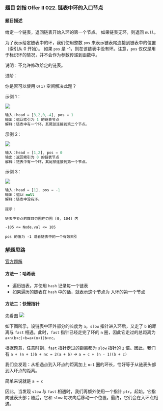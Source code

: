 ### 题目 剑指 Offer II 022. 链表中环的入口节点
#### 题目描述
给定一个链表，返回链表开始入环的第一个节点。 如果链表无环，则返回 `null`。

为了表示给定链表中的环，我们使用整数 `pos` 来表示链表尾连接到链表中的位置（索引从 0 开始）。 如果 `pos` 是 -1，则在该链表中没有环。注意，`pos` 仅仅是用于标识环的情况，并不会作为参数传递到函数中。

说明：不允许修改给定的链表。

进阶：

你是否可以使用 `O(1)` 空间解决此题？

示例 1：

![](142-1.png)

```js
输入：head = [3,2,0,-4], pos = 1
输出：返回索引为 1 的链表节点
解释：链表中有一个环，其尾部连接到第二个节点。
```
示例 2：

![](142-2.png)


```js
输入：head = [1,2], pos = 0
输出：返回索引为 0 的链表节点
解释：链表中有一个环，其尾部连接到第一个节点。
```
示例 3：

![](142-3.png)


```js
输入：head = [1], pos = -1
输出：返回 null
解释：链表中没有环。
```

`提示：`

`链表中节点的数目范围在范围 [0, 104] 内`

`-105 <= Node.val <= 105`

`pos 的值为 -1 或者链表中的一个有效索引`
### 解题思路
[官方题解](https://leetcode-cn.com/problems/linked-list-cycle-ii/solution/huan-xing-lian-biao-ii-by-leetcode-solution/)
#### 方法一：哈希表
- 遍历链表，并使用 `hash` 记录每一个链表
- 如果遍历的链表在 `hash` 中的话，就表示这个节点为 入环的第一个节点
  
#### 方法二：快慢指针
先看图
![](142_huan.png)

如下图所示，设链表中环外部分的长度为 `a`。`slow` 指针进入环后，又走了 `b` 的距离与 `fast` 相遇。此时，`fast` 指针已经走完了环的 `n` 圈，因此它走过的总距离为 `a+n(b+c)+b=a+(n+1)b+nc。`

根据题意，任意时刻，`fast` 指针走过的距离都为 `slow` 指针的 `2` 倍。因此，我们有
`a + (n + 1)b + nc = 2(a + b)`
-> `a = c + (n - 1)(b + c)`

我们会发现：从相遇点到入环点的距离加上 `n−1` 圈的环长，恰好等于从链表头部到入环点的距离。

简单来说就是 `a = c`

因此，当发现 `slow` 与 `fast` 相遇时，我们再额外使用一个指针 `ptr`。起始，它指向链表头部；随后，它和 `slow` 每次向后移动一个位置。最终，它们会在入环点相遇。
